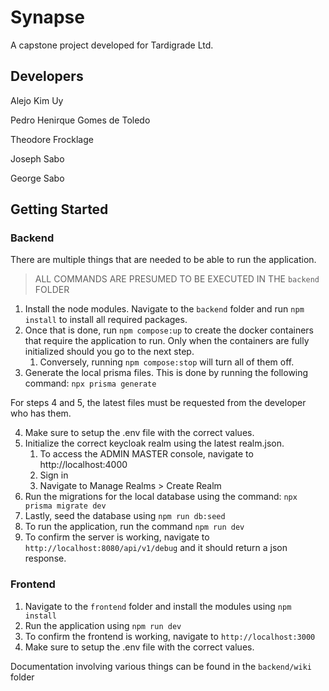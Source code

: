 # Synapse

A capstone project developed for Tardigrade Ltd.

## Developers

Alejo Kim Uy

Pedro Henirque Gomes de Toledo

Theodore Frocklage

Joseph Sabo

George Sabo

## Getting Started

### Backend

There are multiple things that are needed to be able to run the application.

> ALL COMMANDS ARE PRESUMED TO BE EXECUTED IN THE `backend` FOLDER

1. Install the node modules. Navigate to the `backend` folder and run `npm install` to install all required packages.
2. Once that is done, run `npm compose:up` to create the docker containers that require the application to run. Only when the containers are fully initialized should you go to the next step.
    1. Conversely, running `npm compose:stop` will turn all of them off.
3. Generate the local prisma files. This is done by running the following command: `npx prisma generate`

For steps 4 and 5, the latest files must be requested from the developer who has them.

4. Make sure to setup the .env file with the correct values.
5. Initialize the correct keycloak realm using the latest realm.json.
    1. To access the ADMIN MASTER console, navigate to http://localhost:4000
    2. Sign in
    3. Navigate to Manage Realms > Create Realm
6. Run the migrations for the local database using the command: `npx prisma migrate dev`
7. Lastly, seed the database using `npm run db:seed`
8. To run the application, run the command `npm run dev`
9. To confirm the server is working, navigate to `http://localhost:8080/api/v1/debug` and it should return a json response.

### Frontend

1. Navigate to the `frontend` folder and install the modules using `npm install`
2. Run the application using `npm run dev`
3. To confirm the frontend is working, navigate to `http://localhost:3000`
4. Make sure to setup the .env file with the correct values.

Documentation involving various things can be found in the `backend/wiki` folder
